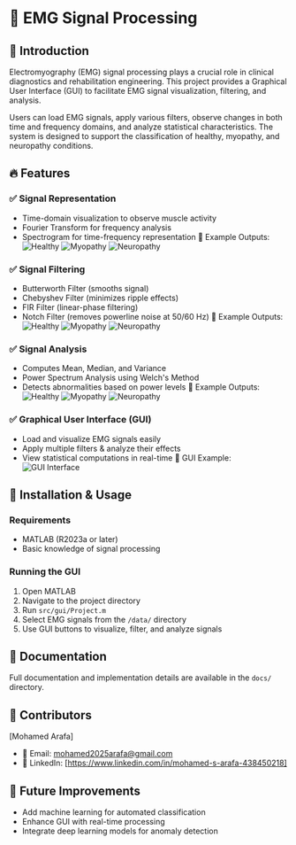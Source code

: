 # 📌 EMG Signal Processing

## 📖 Introduction
Electromyography (EMG) signal processing plays a crucial role in clinical diagnostics and rehabilitation engineering. This project provides a Graphical User Interface (GUI) to facilitate EMG signal visualization, filtering, and analysis.

Users can load EMG signals, apply various filters, observe changes in both time and frequency domains, and analyze statistical characteristics. The system is designed to support the classification of healthy, myopathy, and neuropathy conditions.

## 🔥 Features

### ✅ Signal Representation
- Time-domain visualization to observe muscle activity
- Fourier Transform for frequency analysis
- Spectrogram for time-frequency representation
📌 Example Outputs:
![Healthy](docs/images/image-1.png)
![Myopathy](docs/images/image-2.png)
![Neuropathy](docs/images/image-3.png)

### ✅ Signal Filtering
- Butterworth Filter (smooths signal)
- Chebyshev Filter (minimizes ripple effects)
- FIR Filter (linear-phase filtering)
- Notch Filter (removes powerline noise at 50/60 Hz)
📌 Example Outputs:
![Healthy](docs/images/image-4.png)
![Myopathy](docs/images/image-5.png)
![Neuropathy](docs/images/image-6.png)

### ✅ Signal Analysis
- Computes Mean, Median, and Variance
- Power Spectrum Analysis using Welch's Method
- Detects abnormalities based on power levels
📌 Example Outputs:
![Healthy](docs/images/image-7.png)
![Myopathy](docs/images/image-8.png)
![Neuropathy](docs/images/image-9.png)

### ✅ Graphical User Interface (GUI)
- Load and visualize EMG signals easily
- Apply multiple filters & analyze their effects
- View statistical computations in real-time
📌 GUI Example:
![GUI Interface](docs/images/image.png)

## 🚀 Installation & Usage

### Requirements
- MATLAB (R2023a or later)
- Basic knowledge of signal processing

### Running the GUI
1. Open MATLAB
2. Navigate to the project directory
3. Run `src/gui/Project.m`
4. Select EMG signals from the `/data/` directory
5. Use GUI buttons to visualize, filter, and analyze signals

## 📜 Documentation
Full documentation and implementation details are available in the `docs/` directory.

## 🤝 Contributors
[Mohamed Arafa]
- 📧 Email: mohamed2025arafa@gmail.com
- 🔗 LinkedIn: [https://www.linkedin.com/in/mohamed-s-arafa-438450218]

## 📢 Future Improvements
- Add machine learning for automated classification
- Enhance GUI with real-time processing
- Integrate deep learning models for anomaly detection